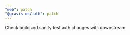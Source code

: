 ```yaml
---
"web": patch
"@gravis-os/auth": patch
---
```


Check build and sanity test auth changes with downstream
